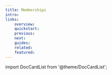 ```yaml
---
title: Memberships
intro:
links:
    overview:
    quickstart:
    previous:
    next:
    guides:
    related:
    featured:
---
```


import DocCardList from '@theme/DocCardList';

<DocCardList />